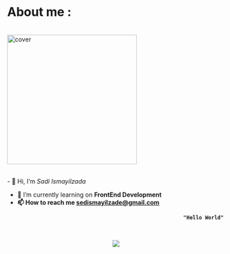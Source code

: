 <h1><strong> About me :</strong></h1>



<br><animated-image data-catalyst style="width: 400px;">
<a target="_blank" rel="noopener noreferrer" href="https://c.tenor.com/NOYF3f82b_gAAAAC/programmer.gif" data-target="animated-image.originalLink"><img height="300px" src="https://c.tenor.com/NOYF3f82b_gAAAAC/programmer.gif" alt="cover" align="center" data-canonical-src="https://c.tenor.com/NOYF3f82b_gAAAAC/programmer.gif" style="max-width: 100%; display: inline-block;" data-target="animated-image.originalImage"></a>


<br>- 👋 Hi, I’m <i>Sadi Ismayilzada</i>
- 🌱 I’m currently learning on <strong>FrontEnd Development<strong>
- 📫 How to reach me <a>sedismayilzade@gmail.com</a>


<div>
  <div>
     
   
   
                                                             "Hello World"
   </div>
 </div>

<br><div align="center" dir="auto">
  <a target="_blank" rel="noopener noreferrer" href="https://github-readme-stats.vercel.app/api?username=sadi006&show_icons=true&theme=great-gatsby"><img src="https://github-readme-stats.vercel.app/api?username=sadi006&show_icons=true&theme=great-gatsby" data-canonical-src="https://github-readme-stats.vercel.app/api?username=sadi006&show_icons=true&theme=great-gatsby" style="max-width: 100%;"></a>
</div>
